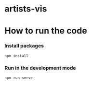 # artists-vis

# How to run the code

### Install packages
`npm install`

### Run in the development mode
`npm run serve`
